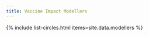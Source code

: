 ```yaml
---
title: Vaccine Impact Modellers
---
```


<style>
body { background-image: none; }
</style>

{% include list-circles.html items=site.data.modellers %}

